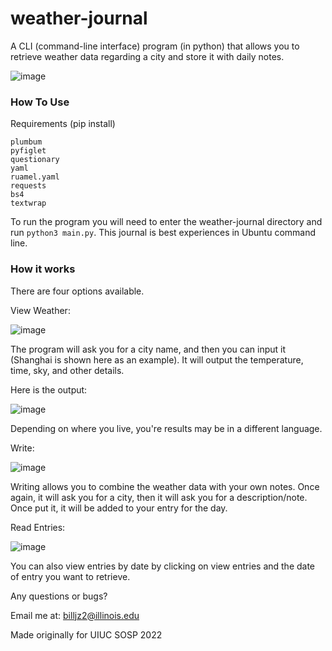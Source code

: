 # weather-journal
A CLI (command-line interface) program (in python) that allows you to retrieve weather data regarding a city and store it with daily notes.

![image](https://user-images.githubusercontent.com/33736335/175537771-20345b16-a79a-496b-b055-e94575d60000.png)

### How To Use

Requirements (pip install)
```
plumbum
pyfiglet
questionary
yaml
ruamel.yaml
requests
bs4
textwrap
```

To run the program you will need to enter the weather-journal directory and run ```python3 main.py```. This journal is best experiences in Ubuntu command line.

### How it works

There are four options available.

View Weather:

![image](https://user-images.githubusercontent.com/33736335/175544400-2555187b-b7c9-4fb7-aadd-b6eeba98674a.png)

The program will ask you for a city name, and then you can input it (Shanghai is shown here as an example). It will output the temperature, time, sky, and other details.

Here is the output:

![image](https://user-images.githubusercontent.com/33736335/175548030-9d72951a-3018-4d31-9f01-1f857af07b4e.png)

Depending on where you live, you're results may be in a different language.

Write:

![image](https://user-images.githubusercontent.com/33736335/175548191-0c5e4e5e-9f4c-4aa1-a53e-a75ec43ca10d.png)

Writing allows you to combine the weather data with your own notes. Once again, it will ask you for a city, then it will ask you for a description/note. Once put it, it will be added to your entry for the day.

Read Entries:

![image](https://user-images.githubusercontent.com/33736335/175548396-3d305584-c065-40ce-b8b2-a39c37a30674.png)


You can also view entries by date by clicking on view entries and the date of entry you want to retrieve.


Any questions or bugs?

Email me at: billjz2@illinois.edu

Made originally for UIUC SOSP 2022
